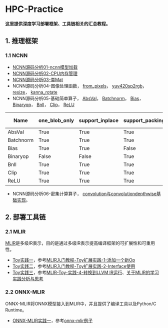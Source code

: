 # HPC-Practice

  **这里提供深度学习部署框架、工具链相关的汇总教程。**  

## 1. 推理框架

### 1.1 NCNN
- [NCNN源码分析01-ncnn模型加载](https://github.com/BillPengpeng/HPC-Practice/tree/master/notes/ncnn/NCNN源码分析01-ncnn模型加载.md)
- [NCNN源码分析02-CPU内存管理](https://github.com/BillPengpeng/HPC-Practice/tree/master/notes/ncnn/NCNN源码分析02-CPU内存管理.md)
- [NCNN源码分析03-类Mat](https://github.com/BillPengpeng/HPC-Practice/tree/master/notes/ncnn/NCNN源码分析03-类Mat.md)
- NCNN源码分析04-图像处理函数，
[from_pixels](https://github.com/BillPengpeng/HPC-Practice/tree/master/notes/ncnn/NCNN源码分析04-图像处理函数之from_pixels.md)，
[yuv420sp2rgb](https://github.com/BillPengpeng/HPC-Practice/tree/master/notes/ncnn/NCNN源码分析04-图像处理函数之yuv420sp2rgb.md)，
[resize](https://github.com/BillPengpeng/HPC-Practice/tree/master/notes/ncnn/NCNN源码分析04-图像处理函数之resize.md)，
[kanna_rotate](https://github.com/BillPengpeng/HPC-Practice/tree/master/notes/ncnn/NCNN源码分析04-图像处理函数之kanna_rotate.md)
- NCNN源码分析05-基础简单算子，
[AbsVal](https://github.com/BillPengpeng/HPC-Practice/tree/master/notes/ncnn/NCNN源码分析05-激活函数之absval算子.md)，
[Batchnorm](https://github.com/BillPengpeng/HPC-Practice/tree/master/notes/ncnn/NCNN源码分析05-激活函数之bn算子.md)，
[Bias](https://github.com/BillPengpeng/HPC-Practice/tree/master/notes/ncnn/NCNN源码分析05-激活函数之bias算子.md)，
[Binaryop](https://github.com/BillPengpeng/HPC-Practice/tree/master/notes/ncnn/NCNN源码分析05-激活函数之binaryop算子.md)，
[Bnll](https://github.com/BillPengpeng/HPC-Practice/tree/master/notes/ncnn/NCNN源码分析05-激活函数之bnll算子.md)，
[Clip](https://github.com/BillPengpeng/HPC-Practice/tree/master/notes/ncnn/NCNN源码分析05-激活函数之clip算子.md)，
[ReLU](https://github.com/BillPengpeng/HPC-Practice/tree/master/notes/ncnn/NCNN源码分析05-激活函数之relu算子.md)

| Name |  one_blob_only | support_inplace | support_packing | support_bf16_storage | int8 forward | 
| ---  |  --- | --- | --- | --- | --- |
| AbsVal       |     True      |      True       |      True     |      False      |      ?       |
| Batchnorm    |     True      |      True       |      True     |      True       |      ?       |
| Bias         |     True      |      True       |      False    |      False      |      ?       |
| Binaryop     |     False     |      False      |      True     |      True       |      ?       |
| Bnll         |     True      |      True       |      True     |      False      |      ?       |
| Clip         |     True      |      True       |      True     |      True       |      ?       |
| ReLU         |     True      |      True       |      True     |      True       |     True     |

- NCNN源码分析06-密集计算算子，
[convolution与convolutiondepthwise基础实现](https://github.com/BillPengpeng/HPC-Practice/tree/master/notes/ncnn/NCNN源码分析06-convolution与convolutiondepthwise基础实现.md)。

## 2. 部署工具链

### 2.1 MLIR

[MLIR](https://mlir.llvm.org/getting_started/)是多级IR表示，目的是通过多级IR表示提高编译框架的可扩展性和可重用性。

- [Toy实践一](https://github.com/BillPengpeng/HPC-Practice/tree/master/llvm-practice/toy/Ch2)，参考[MLIR入门教程-Toy扩展实践-1-添加一个新Op](https://zhuanlan.zhihu.com/p/441237921)
- [Toy实践二](https://github.com/BillPengpeng/HPC-Practice/tree/master/llvm-practice/toy/Ch6)，参考[MLIR入门教程-Toy扩展实践-2-Interface使用](https://zhuanlan.zhihu.com/p/441471026?utm_id=0)
- [Toy实践三](https://github.com/BillPengpeng/HPC-Practice/tree/master/llvm-practice/toy/Ch6)，参考[MLIR-Toy-实践-4-转换到LLVM IR运行](https://zhuanlan.zhihu.com/p/447202920)、[关于MLIR的学习实践分析与思考](https://zhuanlan.zhihu.com/p/599281935)

### 2.2 ONNX-MLIR
ONNX-MLIR将ONNX模型接入到MLIR中，并且提供了编译工具以及Python/C Runtime。

- [ONNX-MLIR实践一](https://github.com/BillPengpeng/HPC-Practice/tree/master/onnx-mlir/mnist_example)，参考[onnx-mlir例子](https://github.com/onnx/onnx-mlir/blob/main/docs/mnist_example/README.md)

